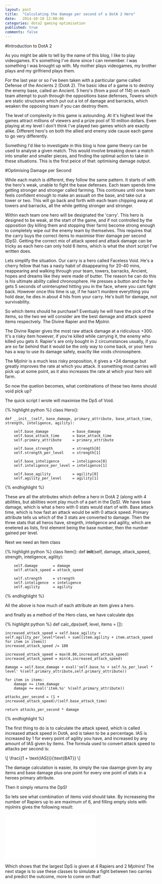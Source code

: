```yaml
---
layout: post
title:  "Calculating the damage per second of a DotA 2 Hero"
date:   2014-10-18 12:00:08
categories: dota2 gaming optimisation
published: true 
comments: false
---
```


#Introduction to DotA 2

As you might be able to tell by the name of this blog, I like to play videogames.
It's something I've done since I can remember. I was something I was brought up with. 
My mother plays videogames, my brother plays and my girlfriend plays them.

For the last year or so I've been taken with a pariticular game called Defense of the Ancients 2 (DotA 2).
The basic idea of a game is to destroy the enemy base, called an Ancient. 
5 hero's (from a pool of 114) on each team attempt to push through the oppositions base defenses, Towers which are static structures which put out a lot of damage  and barracks, which weaken the opposing team if you can destroy them.

The level of complexity in this game is astounding.
At it's highest level the games attract millions of viewers and a prize pool of 10 million dollars.
Even playing at my level I don't think I've played two games which are exactly alike.
Different hero's on both the allied and enemy side cause each game to go very differently.

Something I'd like to investigate in this blog is how game theory can be used to analyse a given match. 
This would involve breaking down a match into smaller and smaller pieces, and finding the optimal action to take in these situations.
This is the first peice of that: optimising damage output.

#Optimising Damage per Second

While each match is different, they follow the same pattern.
It starts of with the hero's weak, unable to fight the base defenses.
Each team spends time getting stronger and stronger called farming.
This continues until one team feels confident enough to make an assualt on the base, and take out a tower or two. 
This will go back and forth with each team chipping away at towers and barracks, all the while getting stronger and stronger.

Within each team one hero will be designated the 'carry'.
This hero is designed to be weak, at the start of the game, and if not controlled by the opposition (by killing them and stopping thier farm) become strong enough to completely wipe out the enemy team by themselves.
This requires that the carry buys the correct items to maximise thier damage per second (DpS).
Getting the correct mix of attack speed and attack damage can be tricky as each hero can only hold 6 items, which is what the short script I've written does. 


Lets simplify the situation. Our carry is a hero called Faceless Void. 
He's a cherry fellow that has a nasty habit of disappearing for 20-40 mins, reappearing and walking through your team, towers, barracks, Ancient, hopes and dreams like they were made of butter.
The reason he can do this is his ultimate ability called chronosphere.
He presses a button and the he gets 5 seconds of uninterupted hitting you in the face, where you cant fight back.
However once this time is up, if he hasn't murdere everything you hold dear, he dies in about 4 hits from your carry.
He's built for damage, not survivability.

So which items should he purchase? Eventualy he will have the pick of the items, so the two we will consider are the best damage and attack speed items respectvely. The Divine Rapier and the Mjolnir.

The Divine Rapier gives the most raw attack damage at a ridiculous +300.
It's a risky item however, if you're killed while carrying it, the enemy who killed you gets it.
Rapier's are only bought in 2 circumstances usually, if you are so far behind that it would be the only way to come back, or your hero has a way to use its damage safely, exactly like voids chronosphere.

The Mjolnir is a much less risky proposition, it gives a +24 damage but greatly improves the rate at which you attack. 
It something most carries will pick up at some point, as it also increases the rate at which your hero will farm.

So now the quetion becomes, what combinations of these two items should void pick up?

The quick script I wrote will maximise the DpS of Void.

{% highlight python %}
class Hero():
     
    def __init__(self, base_damage, primary_attribute, base_attack_time, strength, inteligence, agility):
        
        self.base_damage           = base_damage
        self.base_attack_time      = base_attack_time
        self.primary_attribute     = primary_attribute
        
        self.base_strength         = strength[0]
        self.strength_per_level    = strength[1]
        
        self.base_inteligence      = inteligence[0]
        self.inteligence_per_level = inteligence[1]
        
        self.base_agility          = agility[0]
        self.agility_per_level     = agility[1]
{% endhighlight %}


These are all the attributes which define a hero in DotA 2 (along with 4 abilities, but abilities wont play much of a part in the DpS).
We have base damage, which is what a hero with 0 stats would start of with.
Base attack time, which is how fast an attack would be with 0 attack speed.
Primary attribute tells us which of the 3 stats are converted to damage.
Then the three stats that all heros have, stregnth, inteligence and agility, which are enetered as lists, first element being the base number, then the number gained per level.

Next we need an Item class


{% highlight python %}
class Item():
    def __init__(self, damage, attack_speed, strength, inteligence, agility):
        
        self.damage       = damage
        self.attack_speed = attack_speed
        
        self.strength     = strength
        self.inteligence  = inteligence
        self.agility      = agility
{% endhighlight %}

All the above is how much of each attribute an item gives a hero.

and finally as a method of the Hero class, we have calculate dps

{% highlight python %}
def calc_dps(self, level, items = []):
         
    increased_attack_speed = self.base_agility + self.agility_per_level*level + sum([item.agility + item.attack_speed for item in items])
    increased_attack_speed /= 100 
    
    increased_attack_speed = max(0.80,increased_attack_speed)
    increased_attack_speed = min(4,increased_attack_speed) 
    
    damage = self.base_damage + eval('self.base_%s + self.%s_per_level * level' %(self.primary_attribute,self.primary_attribute))
    
    for item in items:
        damage += item.damage
        damage += eval('item.%s' %(self.primary_attribute))
        
    attacks_per_second = (1 + increased_attack_speed)/(self.base_attack_time)
    
    return attacks_per_second * damage
{% endhighlight %}

The first thing to do is to calculate the attack speed, which is called increased attack speed in DotA, and is taken to be a percentage.
IAS is increased by 1 for every point of agility you have, and increased by any amount of IAS given by items.
The formula used to convert attack speed to attacks per second is: 

\\[ \\frac{(1 + \text{IAS})}{\text{BAT}} \\]

The damage calculation is easier, its simply the raw daamge given by any items and base damage plus one point for every one point of stats in a heroes primary attribute.

Then it simply returns the DpS!

So lets see what combination of items void should take. By increaseing the number of Rapiers up to are maximum of 6, and filling empty slots with mjolnirs gives the following result:

![]({{site.baseurl}}/_assets/images/fvoid.pdf)

Which shows that the largest DpS is given at 4 Rapiers and 2 Mjolnirs!
The next stage is to use these classes to simulate a fight between two carries and predict the outcome, more to come on that! 
